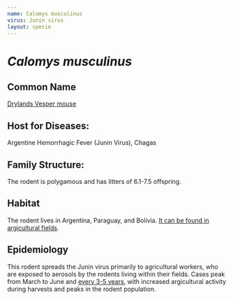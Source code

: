 ```yaml
---
name: Calomys musculinus
virus: Junin virus
layout: specie
---
```


# _Calomys musculinus_

## Common Name

[Drylands Vesper mouse](https://www.gbif.org/species/2437951)

## Host for Diseases:

Argentine Hemorrhagic Fever (Junin Virus), Chagas

## Family Structure:

The rodent is polygamous and has litters of 6.1-7.5 offspring.

## Habitat

The rodent lives in Argentina, Paraguay, and Bolivia. [It can be found in argicultural fields](https://www.sciencedirect.com/science/article/pii/B9780702051012000170).

## Epidemiology

This rodent spreads the Junin virus primarily to agricultural workers, who are exposed to aerosols by the rodents living within their fields. Cases peak from March to June and [every 3-5 years](https://www.sciencedirect.com/science/article/pii/B9780123751560000308?ref=pdf_download&fr=RR-2&rr=929db02cadd83403), with increased argicultural activity during harvests and peaks in the rodent population.
